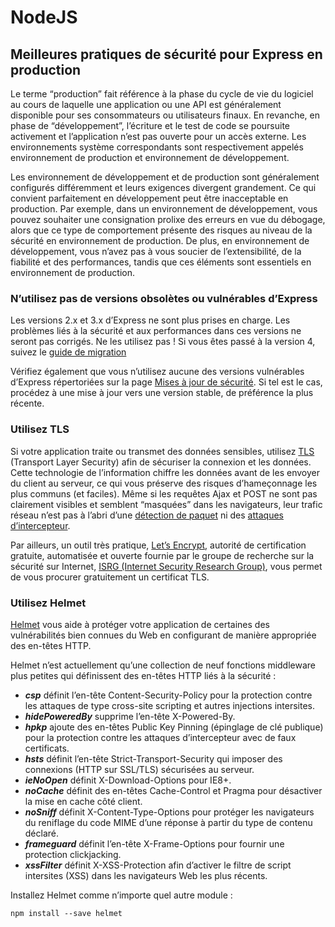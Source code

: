 # NodeJS

## Meilleures pratiques de sécurité pour Express en production

Le terme “production” fait référence à la phase du cycle de vie du logiciel au cours de laquelle une application ou une API est généralement disponible pour ses consommateurs ou utilisateurs finaux. En revanche, en phase de “développement”, l’écriture et le test de code se poursuite activement et l’application n’est pas ouverte pour un accès externe. Les environnements système correspondants sont respectivement appelés environnement de production et environnement de développement.

Les environnement de développement et de production sont généralement configurés différemment et leurs exigences divergent grandement. Ce qui convient parfaitement en développement peut être inacceptable en production. Par exemple, dans un environnement de développement, vous pouvez souhaiter une consignation prolixe des erreurs en vue du débogage, alors que ce type de comportement présente des risques au niveau de la sécurité en environnement de production. De plus, en environnement de développement, vous n’avez pas à vous soucier de l’extensibilité, de la fiabilité et des performances, tandis que ces éléments sont essentiels en environnement de production.

### N’utilisez pas de versions obsolètes ou vulnérables d’Express

Les versions 2.x et 3.x d’Express ne sont plus prises en charge. Les problèmes liés à la sécurité et aux performances dans ces versions ne seront pas corrigés. Ne les utilisez pas ! Si vous êtes passé à la version 4, suivez le [guide de migration](http://expressjs.com/fr/guide/migrating-4.html)

Vérifiez également que vous n’utilisez aucune des versions vulnérables d’Express répertoriées sur la page [Mises à jour de sécurité](http://expressjs.com/fr/advanced/security-updates.html). Si tel est le cas, procédez à une mise à jour vers une version stable, de préférence la plus récente.

### Utilisez TLS

Si votre application traite ou transmet des données sensibles, utilisez [TLS](https://en.wikipedia.org/wiki/Transport_Layer_Security) (Transport Layer Security) afin de sécuriser la connexion et les données. Cette technologie de l’information chiffre les données avant de les envoyer du client au serveur, ce qui vous préserve des risques d’hameçonnage les plus communs (et faciles). Même si les requêtes Ajax et POST ne sont pas clairement visibles et semblent “masquées” dans les navigateurs, leur trafic réseau n’est pas à l’abri d’une [détection de paquet](https://en.wikipedia.org/wiki/Packet_analyzer) ni des [attaques d’intercepteur](https://en.wikipedia.org/wiki/Man-in-the-middle_attack).

Par ailleurs, un outil très pratique, [Let’s Encrypt](https://letsencrypt.org/about/), autorité de certification gratuite, automatisée et ouverte fournie par le groupe de recherche sur la sécurité sur Internet, [ISRG (Internet Security Research Group)](https://letsencrypt.org/isrg/), vous permet de vous procurer gratuitement un certificat TLS.

### Utilisez Helmet

[Helmet](https://www.npmjs.com/package/helmet) vous aide à protéger votre application de certaines des vulnérabilités bien connues du Web en configurant de manière appropriée des en-têtes HTTP.

Helmet n’est actuellement qu’une collection de neuf fonctions middleware plus petites qui définissent des en-têtes HTTP liés à la sécurité :

* ___csp___ définit l’en-tête Content-Security-Policy pour la protection contre les attaques de type cross-site scripting et autres injections intersites.
* ___hidePoweredBy___ supprime l’en-tête X-Powered-By.
* ___hpkp___ ajoute des en-têtes Public Key Pinning (épinglage de clé publique) pour la protection contre les attaques d’intercepteur avec de faux certificats.
* ___hsts___ définit l’en-tête Strict-Transport-Security qui imposer des connexions (HTTP sur SSL/TLS) sécurisées au serveur.
* ___ieNoOpen___ définit X-Download-Options pour IE8+.
* ___noCache___ définit des en-têtes Cache-Control et Pragma pour désactiver la mise en cache côté client.
* ___noSniff___ définit X-Content-Type-Options pour protéger les navigateurs du reniflage du code MIME d’une réponse à partir du type de contenu déclaré.
* ___frameguard___ définit l’en-tête X-Frame-Options pour fournir une protection clickjacking.
* ___xssFilter___ définit X-XSS-Protection afin d’activer le filtre de script intersites (XSS) dans les navigateurs Web les plus récents.

Installez Helmet comme n’importe quel autre module :
```Npm
npm install --save helmet

